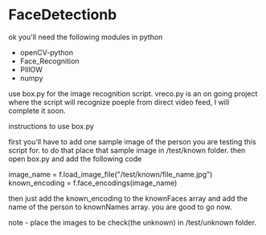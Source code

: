 # FaceDetectionb
ok you'll need the following modules in python 
- openCV-python
- Face_Recognition
- PIllOW
- numpy



use box.py for the image recognition script. 
vreco.py is an on going project where the script will recognize poeple from direct video feed, I will complete it soon.

instructions to use box.py

first you'll have to add one sample image of the person you are testing this script for. 
to do that place that sample image in /test/known folder. 
then open box.py and add the following code

image_name = f.load_image_file("/test/known/file_name.jpg")
known_encoding = f.face_encodings(image_name)



then just add the known_encoding to the knownFaces array and add the name of the person to knownNames array.
you are good to go now.

note - place the images to be check(the unknown) in /test/unknown folder.
